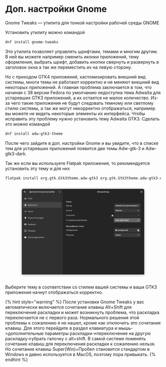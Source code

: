 # Доп. настройки Gnome

Gnome Tweaks — утилита для тонкой настройки рабочей среды GNOME

Установить утилиту можно командой

```bash
dnf install gnome-tweaks
```

Это утилита позволяет управлять шрифтами, темами и многим другим. В ней вы можете например сменить иконки приложений, тему оформления, выбрать шрифт, добавить кнопки свернуть и развернуть в заголовок окна а так же переместить их на левую сторону.

Но с приходом GTK4 приложений, кастомизировать внешний вид системы, многи темы не работают корректно и не меняют внешний вид некоторых приложений. А главная проблема заключается в том, что начиная с 38 версии Fedora по умолчанию недоступна тема Adwaita для устаревших GTK3 приложений, а их остается не малое количество. Из-за чего такие приложения не будут следовать темному или светлому стилю системы, а так же могут некорректно отображаться, например вы можете не видеть некоторые элементы их интерфейса. Чтобы исправить эту проблему нужно установить тему Adwaita GTK3. Сделать это можно командой

```bash
dnf install adw-gtk3-theme
```

После чего зайдите в доп. настройки Gnome и вы увидите, что в списке тем для устаревших приложений появится две темы Adw-gtk-3 и Adw-gtk3-dark.

Так же если вы используете Flatpak приложения, то рекомендуется установить эту тему и для них

```bash
flatpak install org.gtk.Gtk3theme.adw-gtk3 org.gtk.Gtk3theme.adw-gtk3-dark
```

<figure><img src="../../../.gitbook/assets/snimok-jekrana-ot-2024-01-30-23-14-39.png" alt=""><figcaption></figcaption></figure>

Выберите тему в соответствии со стилем вашей системы и ваши GTK3 приложения начнут отображаться корректно.

{% hint style="warning" %}
После установки Gnome Tweaks у вас автоматически включается сочетание клавиш Alt+Shift для переключения раскладки и может возникнуть проблема, что раскладка переключается не с первого раза. Нормального решения этой проблемы к сожалению я не нашел, кроме как отключить это сочетание клавиш. Для этого перейдите в раздел клавиатура и мышь->дополнительные параметры раскладки->переключение на другую раскладку->убрать галочку с alt+shift. В самой системе поменять сочетание клавиш для переключения раскладки к сожалению нельзя. Но сочетание клавиш Super(Win)+Пробел становится стандартом в Windows и давно используется в MacOS, поэтому пора привыкать.
{% endhint %}
